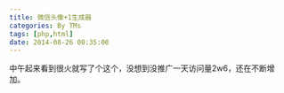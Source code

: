 ```yaml
---
title: 微信头像+1生成器
categories: By TMs
tags: [php,html]
date: 2014-08-26 00:35:00
---
```


中午起来看到很火就写了个这个，没想到没推广一天访问量2w6，还在不断增加。
